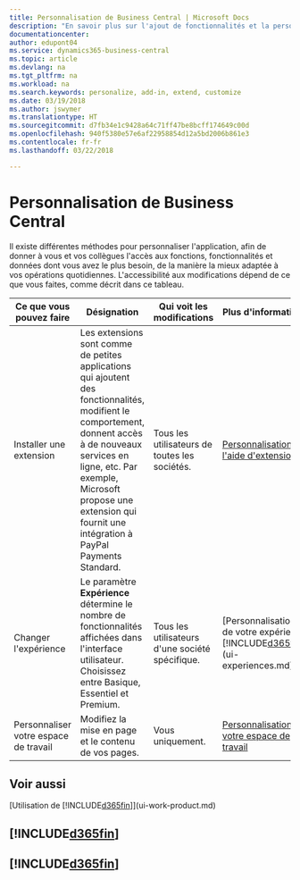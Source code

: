 ```yaml
---
title: Personnalisation de Business Central | Microsoft Docs
description: "En savoir plus sur l'ajout de fonctionnalités et la personnalisation de Business Central."
documentationcenter: 
author: edupont04
ms.service: dynamics365-business-central
ms.topic: article
ms.devlang: na
ms.tgt_pltfrm: na
ms.workload: na
ms.search.keywords: personalize, add-in, extend, customize
ms.date: 03/19/2018
ms.author: jswymer
ms.translationtype: HT
ms.sourcegitcommit: d7fb34e1c9428a64c71ff47be8bcff174649c00d
ms.openlocfilehash: 940f5380e57e6af22958854d12a5bd2006b861e3
ms.contentlocale: fr-fr
ms.lasthandoff: 03/22/2018

---
```

# <a name="customizing-business-central"></a>Personnalisation de Business Central
<!--NAV # Customizing Dynamics NAV -->
Il existe différentes méthodes pour personnaliser l'application, afin de donner à vous et vos collègues l'accès aux fonctions, fonctionnalités et données dont vous avez le plus besoin, de la manière la mieux adaptée à vos opérations quotidiennes. L'accessibilité aux modifications dépend de ce que vous faites, comme décrit dans ce tableau.

| Ce que vous pouvez faire    |  Désignation  |  Qui voit les modifications  |  Plus d'informations  |
|-----|---------------|---------|-------|
|Installer une extension|Les extensions sont comme de petites applications qui ajoutent des fonctionnalités, modifient le comportement, donnent accès à de nouveaux services en ligne, etc. Par exemple, Microsoft propose une extension qui fournit une intégration à PayPal Payments Standard.|Tous les utilisateurs de toutes les sociétés.|[Personnalisation à l'aide d'extensions](ui-extensions.md)|
|Changer l'expérience|Le paramètre **Expérience** détermine le nombre de fonctionnalités affichées dans l'interface utilisateur. Choisissez entre Basique, Essentiel et Premium.|Tous les utilisateurs d'une société spécifique.|[Personnalisation de votre expérience [!INCLUDE[d365fin](includes/d365fin_md.md)]](ui-experiences.md)|
|Personnaliser votre espace de travail|Modifiez la mise en page et le contenu de vos pages.|Vous uniquement.|[Personnalisation de votre espace de travail](ui-personalization-user.md)|

## <a name="see-also"></a>Voir aussi
[Utilisation de [!INCLUDE[d365fin](includes/d365fin_md.md)]](ui-work-product.md)  

## [!INCLUDE[d365fin](includes/free_trial_md.md)]  
## [!INCLUDE[d365fin](includes/training_link_md.md)]

